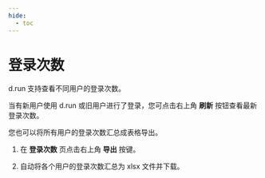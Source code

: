 ```yaml
---
hide:
  - toc
---
```


# 登录次数

d.run 支持查看不同用户的登录次数。

当有新用户使用 d.run 或旧用户进行了登录，您可点击右上角 **刷新** 按钮查看最新登录次数。

您也可以将所有用户的登录次数汇总成表格导出。

1. 在 **登录次数** 页点击右上角 **导出** 按键。

2. 自动将各个用户的登录次数汇总为 xlsx 文件并下载。
